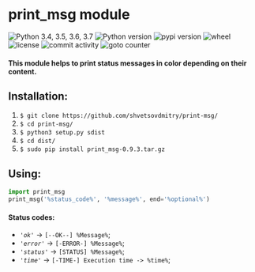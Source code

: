 # print_msg module 

![Python 3.4, 3.5, 3.6, 3.7](https://img.shields.io/badge/python-3.4%20%7C%203.5%20%7C%203.6%20%7C%203.7-blue.svg)
![Python version](https://img.shields.io/pypi/pyversions/print-msg.svg)
![pypi version](https://img.shields.io/pypi/v/print-msg.svg)
![wheel](https://img.shields.io/pypi/wheel/print-msg.svg)
![license](https://img.shields.io/github/license/shvetsovdmitry/print-msg.svg) 
![commit activity](https://img.shields.io/github/commit-activity/m/shvetsovdmitry/print-msg.svg)
![goto counter](https://img.shields.io/github/search/shvetsovdmitry/print-msg/goto.svg)

#### This module helps to print status messages in color depending on their content.

## Installation:
1. `$ git clone https://github.com/shvetsovdmitry/print-msg/`
2. `$ cd print-msg/`
3. `$ python3 setup.py sdist`
4. `$ cd dist/`
5. `$ sudo pip install print_msg-0.9.3.tar.gz`

## Using:
```python
import print_msg
print_msg('%status_code%', '%message%', end='%optional%')
```

#### Status codes:
* *`'ok'`* -> `[--OK--] %Message%`;
* *`'error'`* -> `[-ERROR-] %Message%`;
* *`'status'`* -> `[STATUS] %Message%`;
* *`'time'`* -> `[-TIME-] Execution time -> %time%`;
